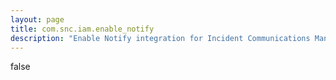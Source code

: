 ```yaml
---
layout: page
title: com.snc.iam.enable_notify
description: "Enable Notify integration for Incident Communications Management. Entering phone number in 'com.snc.iam.notify_number' property is equivalent to setting this to true."
---
```

false